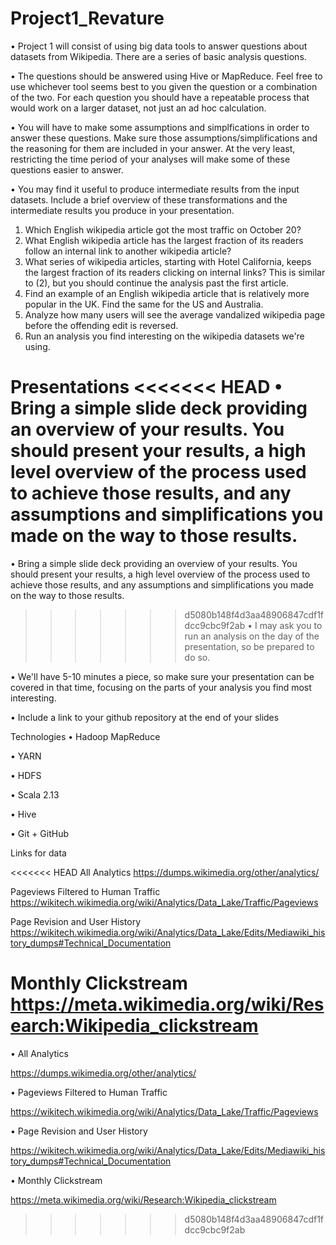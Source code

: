 # Project1_Revature


•	Project 1 will consist of using big data tools to answer questions about datasets from Wikipedia. There are a series of basic analysis questions.

•	The questions should be answered using Hive or MapReduce. Feel free to use whichever tool seems best to you given the question or a combination of the two. For each question you should have a repeatable process that would work on a larger dataset, not just an ad hoc calculation.

•	You will have to make some assumptions and simplfications in order to answer these questions. Make sure those assumptions/simplifications and the reasoning for them are included in your answer. At the very least, restricting the time period of your analyses will make some of these questions easier to answer.

•	You may find it useful to produce intermediate results from the input datasets. Include a brief overview of these transformations and the intermediate results you produce in your presentation.

1.	Which English wikipedia article got the most traffic on October 20?
2.	What English wikipedia article has the largest fraction of its readers follow an internal link to another wikipedia article?
3.	What series of wikipedia articles, starting with Hotel California, keeps the largest fraction of its readers clicking on internal links? This is similar to (2), but you should continue the analysis past the first article.
4.	Find an example of an English wikipedia article that is relatively more popular in the UK. Find the same for the US and Australia.
5.	Analyze how many users will see the average vandalized wikipedia page before the offending edit is reversed.
6.	Run an analysis you find interesting on the wikipedia datasets we're using.

Presentations
<<<<<<< HEAD
•	Bring a simple slide deck providing an overview of your results. You should present your results, a high level overview of the process used to achieve those results, and  any assumptions and simplifications you made on the way to those results.
=======
•	Bring a simple slide deck providing an overview of your results. You should present your results, a high level overview of the process used to achieve those results, and any assumptions and simplifications you made on the way to those results.

>>>>>>> d5080b148f4d3aa48906847cdf1fdcc9cbc9f2ab
•	I may ask you to run an analysis on the day of the presentation, so be prepared to do so.

•	We'll have 5-10 minutes a piece, so make sure your presentation can be covered in that time, focusing on the parts of your analysis you find most interesting.

•	Include a link to your github repository at the end of your slides

Technologies
  •	Hadoop MapReduce
  
  •	YARN 
  
  •	HDFS
  
  •	Scala 2.13
  
  •	Hive
  
  •	Git + GitHub

Links for data

<<<<<<< HEAD
All Analytics
https://dumps.wikimedia.org/other/analytics/

Pageviews Filtered to Human Traffic
https://wikitech.wikimedia.org/wiki/Analytics/Data_Lake/Traffic/Pageviews

Page Revision and User History
https://wikitech.wikimedia.org/wiki/Analytics/Data_Lake/Edits/Mediawiki_history_dumps#Technical_Documentation

Monthly Clickstream
https://meta.wikimedia.org/wiki/Research:Wikipedia_clickstream
=======
•	All Analytics

  https://dumps.wikimedia.org/other/analytics/
    
•	Pageviews Filtered to Human Traffic

 https://wikitech.wikimedia.org/wiki/Analytics/Data_Lake/Traffic/Pageviews
    
•	Page Revision and User History

 https://wikitech.wikimedia.org/wiki/Analytics/Data_Lake/Edits/Mediawiki_history_dumps#Technical_Documentation
    
•	Monthly Clickstream

 https://meta.wikimedia.org/wiki/Research:Wikipedia_clickstream
>>>>>>> d5080b148f4d3aa48906847cdf1fdcc9cbc9f2ab



